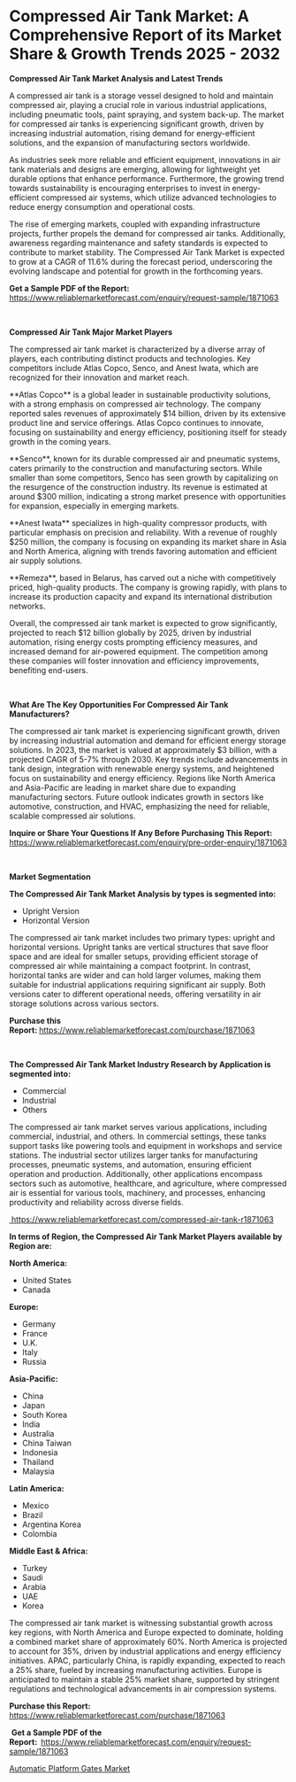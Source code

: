 <p><h1>Compressed Air Tank Market: A Comprehensive Report of its Market Share & Growth Trends 2025 - 2032</h1></p><p><strong>Compressed Air Tank Market Analysis and Latest Trends</strong></p>
<p><p>A compressed air tank is a storage vessel designed to hold and maintain compressed air, playing a crucial role in various industrial applications, including pneumatic tools, paint spraying, and system back-up. The market for compressed air tanks is experiencing significant growth, driven by increasing industrial automation, rising demand for energy-efficient solutions, and the expansion of manufacturing sectors worldwide. </p><p>As industries seek more reliable and efficient equipment, innovations in air tank materials and designs are emerging, allowing for lightweight yet durable options that enhance performance. Furthermore, the growing trend towards sustainability is encouraging enterprises to invest in energy-efficient compressed air systems, which utilize advanced technologies to reduce energy consumption and operational costs.</p><p>The rise of emerging markets, coupled with expanding infrastructure projects, further propels the demand for compressed air tanks. Additionally, awareness regarding maintenance and safety standards is expected to contribute to market stability. The Compressed Air Tank Market is expected to grow at a CAGR of 11.6% during the forecast period, underscoring the evolving landscape and potential for growth in the forthcoming years.</p></p>
<p><strong>Get a Sample PDF of the Report:&nbsp;</strong> <a href="https://www.reliablemarketforecast.com/enquiry/request-sample/1871063?utm_campaign=2291&utm_medium=2&utm_source=Github&utm_content=ia&utm_term=23022025&utm_id=compressed-air-tank">https://www.reliablemarketforecast.com/enquiry/request-sample/1871063</a></p>
<p>&nbsp;</p>
<p><strong>Compressed Air Tank Major Market Players</strong></p>
<p><p>The compressed air tank market is characterized by a diverse array of players, each contributing distinct products and technologies. Key competitors include Atlas Copco, Senco, and Anest Iwata, which are recognized for their innovation and market reach.</p><p>**Atlas Copco** is a global leader in sustainable productivity solutions, with a strong emphasis on compressed air technology. The company reported sales revenues of approximately $14 billion, driven by its extensive product line and service offerings. Atlas Copco continues to innovate, focusing on sustainability and energy efficiency, positioning itself for steady growth in the coming years.</p><p>**Senco**, known for its durable compressed air and pneumatic systems, caters primarily to the construction and manufacturing sectors. While smaller than some competitors, Senco has seen growth by capitalizing on the resurgence of the construction industry. Its revenue is estimated at around $300 million, indicating a strong market presence with opportunities for expansion, especially in emerging markets.</p><p>**Anest Iwata** specializes in high-quality compressor products, with particular emphasis on precision and reliability. With a revenue of roughly $250 million, the company is focusing on expanding its market share in Asia and North America, aligning with trends favoring automation and efficient air supply solutions.</p><p>**Remeza**, based in Belarus, has carved out a niche with competitively priced, high-quality products. The company is growing rapidly, with plans to increase its production capacity and expand its international distribution networks.</p><p>Overall, the compressed air tank market is expected to grow significantly, projected to reach $12 billion globally by 2025, driven by industrial automation, rising energy costs prompting efficiency measures, and increased demand for air-powered equipment. The competition among these companies will foster innovation and efficiency improvements, benefiting end-users.</p></p>
<p>&nbsp;</p>
<p><strong>What Are The Key Opportunities For Compressed Air Tank Manufacturers?</strong></p>
<p><p>The compressed air tank market is experiencing significant growth, driven by increasing industrial automation and demand for efficient energy storage solutions. In 2023, the market is valued at approximately $3 billion, with a projected CAGR of 5-7% through 2030. Key trends include advancements in tank design, integration with renewable energy systems, and heightened focus on sustainability and energy efficiency. Regions like North America and Asia-Pacific are leading in market share due to expanding manufacturing sectors. Future outlook indicates growth in sectors like automotive, construction, and HVAC, emphasizing the need for reliable, scalable compressed air solutions.</p></p>
<p><strong>Inquire or Share Your Questions If Any Before Purchasing This Report:</strong> <a href="https://www.reliablemarketforecast.com/enquiry/pre-order-enquiry/1871063?utm_campaign=2291&utm_medium=2&utm_source=Github&utm_content=ia&utm_term=23022025&utm_id=compressed-air-tank">https://www.reliablemarketforecast.com/enquiry/pre-order-enquiry/1871063</a></p>
<p>&nbsp;</p>
<p><strong>Market Segmentation</strong></p>
<p><strong>The Compressed Air Tank Market Analysis by types is segmented into:</strong></p>
<p><ul><li>Upright Version</li><li>Horizontal Version</li></ul></p>
<p><p>The compressed air tank market includes two primary types: upright and horizontal versions. Upright tanks are vertical structures that save floor space and are ideal for smaller setups, providing efficient storage of compressed air while maintaining a compact footprint. In contrast, horizontal tanks are wider and can hold larger volumes, making them suitable for industrial applications requiring significant air supply. Both versions cater to different operational needs, offering versatility in air storage solutions across various sectors.</p></p>
<p><strong>Purchase this Report:&nbsp;</strong><a href="https://www.reliablemarketforecast.com/purchase/1871063?utm_campaign=2291&utm_medium=2&utm_source=Github&utm_content=ia&utm_term=23022025&utm_id=compressed-air-tank">https://www.reliablemarketforecast.com/purchase/1871063</a></p>
<p>&nbsp;</p>
<p><strong>The Compressed Air Tank Market Industry Research by Application is segmented into:</strong></p>
<p><ul><li>Commercial</li><li>Industrial</li><li>Others</li></ul></p>
<p><p>The compressed air tank market serves various applications, including commercial, industrial, and others. In commercial settings, these tanks support tasks like powering tools and equipment in workshops and service stations. The industrial sector utilizes larger tanks for manufacturing processes, pneumatic systems, and automation, ensuring efficient operation and production. Additionally, other applications encompass sectors such as automotive, healthcare, and agriculture, where compressed air is essential for various tools, machinery, and processes, enhancing productivity and reliability across diverse fields.</p></p>
<p><a href="https://www.reliablemarketforecast.com/compressed-air-tank-r1871063?utm_campaign=2291&utm_medium=2&utm_source=Github&utm_content=ia&utm_term=23022025&utm_id=compressed-air-tank">&nbsp;https://www.reliablemarketforecast.com/compressed-air-tank-r1871063</a></p>
<p><strong>In terms of Region, the Compressed Air Tank Market Players available by Region are:</strong></p>
<p>
    <p> <strong> North America: </strong>
        <ul>
            <li>United States</li>
            <li>Canada</li>
        </ul>
        </p> 
    <p> <strong> Europe: </strong>
        <ul>
            <li>Germany</li>
            <li>France</li>
            <li>U.K.</li>
            <li>Italy</li>
            <li>Russia</li>
        </ul>
        </p> 
    <p> <strong> Asia-Pacific: </strong>
        <ul>
            <li>China</li>
            <li>Japan</li>
            <li>South Korea</li>
            <li>India</li>
            <li>Australia</li>
            <li>China Taiwan</li>
            <li>Indonesia</li>
            <li>Thailand</li>
            <li>Malaysia</li>
        </ul>
        </p> 
    <p> <strong> Latin America: </strong>
        <ul>
            <li>Mexico</li>
            <li>Brazil</li>
            <li>Argentina Korea</li>
            <li>Colombia</li>
        </ul>
        </p> 
    <p> <strong> Middle East & Africa: </strong>
        <ul>
            <li>Turkey</li>
            <li>Saudi</li>
            <li>Arabia</li>
            <li>UAE</li>
            <li>Korea</li>
        </ul>
    </p>
    </p>
<p><p>The compressed air tank market is witnessing substantial growth across key regions, with North America and Europe expected to dominate, holding a combined market share of approximately 60%. North America is projected to account for 35%, driven by industrial applications and energy efficiency initiatives. APAC, particularly China, is rapidly expanding, expected to reach a 25% share, fueled by increasing manufacturing activities. Europe is anticipated to maintain a stable 25% market share, supported by stringent regulations and technological advancements in air compression systems.</p></p>
<p><strong>Purchase this Report: </strong><a href="https://www.reliablemarketforecast.com/purchase/1871063?utm_campaign=2291&utm_medium=2&utm_source=Github&utm_content=ia&utm_term=23022025&utm_id=compressed-air-tank">https://www.reliablemarketforecast.com/purchase/1871063</a></p>
<p>&nbsp;<strong>Get a Sample PDF of the Report:&nbsp;&nbsp;</strong><a href="https://www.reliablemarketforecast.com/enquiry/request-sample/1871063?utm_campaign=2291&utm_medium=2&utm_source=Github&utm_content=ia&utm_term=23022025&utm_id=compressed-air-tank">https://www.reliablemarketforecast.com/enquiry/request-sample/1871063</a></p>
<p><strong></strong></p>
<p><p><a href="https://github.com/LilianFaulkner65/Market-Research-Report-List-1/blob/main/automatic-platform-gates-market.md?utm_campaign=2291&utm_medium=2&utm_source=Github&utm_content=ia&utm_term=23022025&utm_id=compressed-air-tank">Automatic Platform Gates Market</a></p></p>